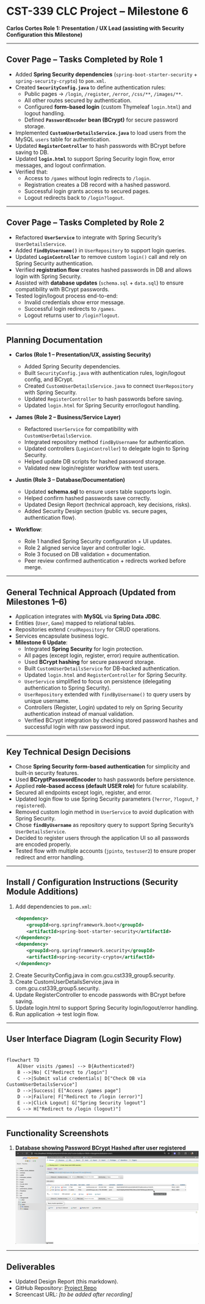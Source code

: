 # CST-339 CLC Project – Milestone 6 

**Carlos Cortes Role 1: Presentation / UX Lead (assisting with Security Configuration this Milestone)**  

---

## Cover Page – Tasks Completed by Role 1  
- Added **Spring Security dependencies** (`spring-boot-starter-security` + `spring-security-crypto`) to `pom.xml`.  
- Created **`SecurityConfig.java`** to define authentication rules:  
  - Public pages → `/login`, `/register`, `/error`, `/css/**`, `/images/**`.  
  - All other routes secured by authentication.  
  - Configured **form-based login** (custom Thymeleaf `login.html`) and logout handling.  
  - Defined **`PasswordEncoder` bean (BCrypt)** for secure password storage.  
- Implemented **`CustomUserDetailsService.java`** to load users from the MySQL `users` table for authentication.  
- Updated **`RegisterController`** to hash passwords with BCrypt before saving to DB.  
- Updated **`login.html`** to support Spring Security login flow, error messages, and logout confirmation.  
- Verified that:  
  - Access to `/games` without login redirects to `/login`.  
  - Registration creates a DB record with a hashed password.  
  - Successful login grants access to secured pages.  
  - Logout redirects back to `/login?logout`.  

---

## Cover Page – Tasks Completed by Role 2  
- Refactored **`UserService`** to integrate with Spring Security’s `UserDetailsService`.  
- Added **`findByUsername()`** in `UserRepository` to support login queries.  
- Updated **`LoginController`** to remove custom `login()` call and rely on Spring Security authentication.  
- Verified **registration flow** creates hashed passwords in DB and allows login with Spring Security.  
- Assisted with **database updates** (`schema.sql` + `data.sql`) to ensure compatibility with BCrypt passwords.  
- Tested login/logout process end-to-end:  
  - Invalid credentials show error message.  
  - Successful login redirects to `/games`.  
  - Logout returns user to `/login?logout`.  

---

## Planning Documentation 
- **Carlos (Role 1 – Presentation/UX, assisting Security)**  
  - Added Spring Security dependencies.  
  - Built `SecurityConfig.java` with authentication rules, login/logout config, and BCrypt.  
  - Created `CustomUserDetailsService.java` to connect `UserRepository` with Spring Security.  
  - Updated `RegisterController` to hash passwords before saving.  
  - Updated `login.html` for Spring Security error/logout handling.  

- **James (Role 2 – Business/Service Layer)**  
  - Refactored `UserService` for compatibility with `CustomUserDetailsService`.  
  - Integrated repository method `findByUsername` for authentication.  
  - Updated controllers (`LoginController`) to delegate login to Spring Security.  
  - Helped update DB scripts for hashed password storage.  
  - Validated new login/register workflow with test users.  

- **Justin (Role 3 – Database/Documentation)**  
  - Updated **schema.sql** to ensure users table supports login.  
  - Helped confirm hashed passwords save correctly.  
  - Updated Design Report (technical approach, key decisions, risks).  
  - Added Security Design section (public vs. secure pages, authentication flow).   

- **Workflow**:  
  - Role 1 handled Spring Security configuration + UI updates.  
  - Role 2 aligned service layer and controller logic.
  - Role 3 focused on DB validation + documentation.  
  - Peer review confirmed authentication + redirects worked before merge.  

---

## General Technical Approach (Updated from Milestones 1–6)  
- Application integrates with **MySQL** via **Spring Data JDBC**.  
- Entities (`User`, `Game`) mapped to relational tables.  
- Repositories extend `CrudRepository` for CRUD operations.  
- Services encapsulate business logic.  
- **Milestone 6 Update**:  
  - Integrated **Spring Security** for login protection.  
  - All pages (except login, register, error) require authentication.  
  - Used **BCrypt hashing** for secure password storage.  
  - Built `CustomUserDetailsService` for DB-backed authentication.  
  - Updated `login.html` and `RegisterController` for Spring Security.  
  - `UserService` simplified to focus on persistence (delegating authentication to Spring Security).  
  - `UserRepository` extended with `findByUsername()` to query users by unique username.  
  - Controllers (Register, Login) updated to rely on Spring Security authentication instead of manual validation.  
  - Verified BCrypt integration by checking stored password hashes and successful login with raw password input.

---

## Key Technical Design Decisions  
- Chose **Spring Security form-based authentication** for simplicity and built-in security features.  
- Used **BCryptPasswordEncoder** to hash passwords before persistence.  
- Applied **role-based access (default USER role)** for future scalability.  
- Secured all endpoints except login, register, and error.  
- Updated login flow to use Spring Security parameters (`?error`, `?logout`, `?registered`).  
- Removed custom login method in `UserService` to avoid duplication with Spring Security.  
- Chose **`findByUsername`** as repository query to support Spring Security’s `UserDetailsService`.  
- Decided to register users through the application UI so all passwords are encoded properly.  
- Tested flow with multiple accounts (`jpinto`, `testuser2`) to ensure proper redirect and error handling.  

---

## Install / Configuration Instructions (Security Module Additions)  
1. Add dependencies to `pom.xml`:  
   ```xml
   <dependency>
       <groupId>org.springframework.boot</groupId>
       <artifactId>spring-boot-starter-security</artifactId>
   </dependency>
   <dependency>
       <groupId>org.springframework.security</groupId>
       <artifactId>spring-security-crypto</artifactId>
   </dependency>
2. Create SecurityConfig.java in com.gcu.cst339_group5.security.
3. Create CustomUserDetailsService.java in com.gcu.cst339_group5.security.
4. Update RegisterController to encode passwords with BCrypt before saving.
5. Update login.html to support Spring Security login/logout/error handling.
6. Run application → test login flow.

---

## User Interface Diagram (Login Security Flow)

```mermaid

flowchart TD
    A[User visits /games] --> B{Authenticated?}
    B -->|No| C["Redirect to /login"]
    C -->|Submit valid credentials| D["Check DB via CustomUserDetailsService"]
    D -->|Success| E["Access /games page"]
    D -->|Failure| F["Redirect to /login (error)"]
    E -->|Click Logout| G["Spring Security logout"]
    G --> H["Redirect to /login (logout)"]

```
---

## Functionality Screenshots 

1. **Database showing Password BCrypt Hashed after user registered**  
![Hashed Password](./screenshots/hashedBCRYPTPW.png) 

---
## Deliverables  
- Updated Design Report (this markdown).  
- GitHub Repository: [Project Repo](https://github.com/JIaconisGCU/CST-339_Group-5#)  
- Screencast URL: *[to be added after recording]*  
